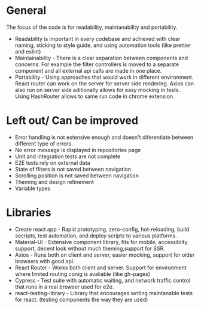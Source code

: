 # General

The focus of the code is for readability, maintanability and portability.
 * Readability is important in every codebase and achieved with clear naming,
sticking to style guide, and using automation tools (like prettier and eslint)
 * Maintainability - There is a clear separation between components and concerns.
  For example the filter controllers is moved to a separate component and all
  external api calls are made in one place.
 * Portability - Using approaches that would work in different environment.
 React router can work on the server for server side rendering. 
 Axios can also run on server side aditionally allows for easy mocking in tests. 
 Using HashRouter allows to same run code in chrome extension.

# Left out/ Can be improved
 * Error handling is not extensive enough and doesn't diferentiate between different type of errors.
 * No error message is displayed in repositories page
 * Unit and integration tests are not complete
 * E2E tests rely on external data
 * State of filters is not saved between navigation
 * Scrolling position is not saved between navigation
 * Theming and design refinement
 * Variable types

# Libraries
 * Create react app - Rapid prototyping, zero-config, hot-reloading, build secripts, test automation, and deploy scripts to various platforms. 
 * Material-UI - Extensive component library, fits for mobile, accessiblity support, decent look without much theming,support for SSR.
 * Axios - Runs both on client and server, easier mocking, support for older browsers with good api.
 * React Router - Works both client and server. Support for environment where limited routing conig is avaliable (like gh-pages)
 * Cypress - Test suite with automatic waiting, and network traffic control that runs in a real browser used for e2e.
 * react-testing-library - Library that encourages writing maintanable tests for react. (testing components the way they are used)

